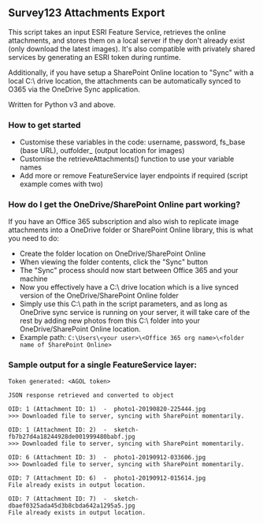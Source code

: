## Survey123 Attachments Export
This script takes an input ESRI Feature Service, retrieves the online attachments, and stores them on a local server if they don't already exist (only download the latest images). It's also compatible with privately shared services by generating an ESRI token during runtime.

Additionally, if you have setup a SharePoint Online location to "Sync" with a local C:\ drive location, the attachments can be automatically synced to O365 via the OneDrive Sync application. 

Written for Python v3 and above.

### How to get started
- Customise these variables in the code: 
username, password, fs_base (base URL), outfolder_ (output location for images)
- Customise the retrieveAttachments() function to use your variable names
- Add more or remove FeatureService layer endpoints if required (script example comes with two)

### How do I get the OneDrive/SharePoint Online part working?
If you have an Office 365 subscription and also wish to replicate image attachments into a OneDrive folder or SharePoint Online library, this is what you need to do: 
- Create the folder location on OneDrive/SharePoint Online
- When viewing the folder contents, click the "Sync" button
- The "Sync" process should now start between Office 365 and your machine
- Now you effectively have a C:\ drive location which is a live synced version of the OneDrive/SharePoint Online folder
- Simply use this C:\ path in the script parameters, and as long as OneDrive sync service is running on your server, it will take care of the rest by adding new photos from this C:\ folder into your OneDrive/SharePoint Online location.
- Example path: `C:\Users\<your user>\<Office 365 org name>\<folder name of SharePoint Online>`

### Sample output for a single FeatureService layer:
```
Token generated: <AGOL token>

JSON response retrieved and converted to object

OID: 1 (Attachment ID: 1)  -  photo1-20190820-225444.jpg
>>> Downloaded file to server, syncing with SharePoint momentarily.

OID: 1 (Attachment ID: 2)  -  sketch-fb7b27d4a18244928de001999480babf.jpg
>>> Downloaded file to server, syncing with SharePoint momentarily.

OID: 6 (Attachment ID: 3)  -  photo1-20190912-033606.jpg
>>> Downloaded file to server, syncing with SharePoint momentarily.

OID: 7 (Attachment ID: 6)  -  photo1-20190912-015614.jpg
File already exists in output location.

OID: 7 (Attachment ID: 7)  -  sketch-dbaef0325ada45d3b8cbda642a1295a5.jpg
File already exists in output location.
```